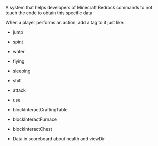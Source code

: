 A system that helps developers of Minecraft Bedrock commands to not touch the code to obtain this specific data

When a player performs an action, add a tag to it just like:

+ jump
+ spint
+ water
+ flying
+ sleeping
+ shift
+ attack
+ use
+ blockInteractCraftingTable
+ blockInteractFurnace
+ blockInteractChest

+ Data in scoreboard about health and viewDir

